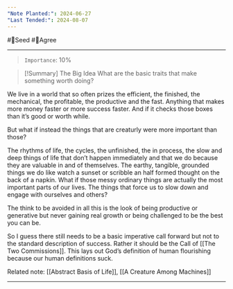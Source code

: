 ```yaml
---
"Note Planted:": 2024-06-27
"Last Tended:": 2024-08-07
---
```

#🌱Seed  #🙂Agree
****
> `Importance`: 10%

>[!Summary] The Big Idea
> What are the basic traits that make something worth doing? 

We live in a world that so often prizes the efficient, the finished, the mechanical, the profitable, the productive and the fast. Anything that makes more money faster or more success faster. And if it checks those boxes than it’s good or worth while. 

But what if instead the things that are creaturly were more important than those?

The rhythms of life, the cycles, the unfinished, the in process, the slow and deep things of life that don’t happen immediately and that we do because they are valuable in and of themselves. The earthy, tangible, grounded things we do like watch a sunset or scribble an half formed thought on the back of a napkin. What if those messy ordinary things are actually the most important parts of our lives. The things that force us to slow down and engage with ourselves and others?

The think to be avoided in all this is the look of being productive or generative but never gaining real growth or being challenged to be the best you can be.

So I guess there still needs to be a basic imperative call forward but not to the standard description of success. Rather it should be the Call of [[The Two Commissions]]. This lays out God’s definition of human flourishing because our human definitions suck.

Related note: [[Abstract Basis of Life]], [[A Creature Among Machines]]

****
